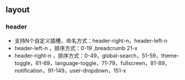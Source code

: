 ## layout

### header

- 支持N个自定义插槽，命名方式：header-right-n，header-left-n
- header-left-n ，排序方式：0-19 ,breadcrumb 21-x
- header-right-n ，排序方式：0-49，global-search，51-59，theme-toggle，61-69，language-toggle，71-79，fullscreen，81-89，notification，91-149，user-dropdown，151-x

<!-- Auto-update: 2025-10-09T21:51:17.058176 -->
